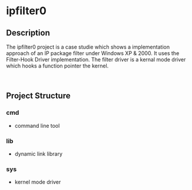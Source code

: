 # ipfilter0


## Description

The ipfilter0 project is a case studie which shows a implementation approach of an IP package filter under Windows XP & 2000. It uses the Filter-Hook Driver implementation. The filter driver is a kernal mode driver which hooks a function pointer the kernel. 

<br>

## Project Structure

### cmd 
- command line tool
### lib
- dynamic link library
### sys
- kernel mode driver

  

